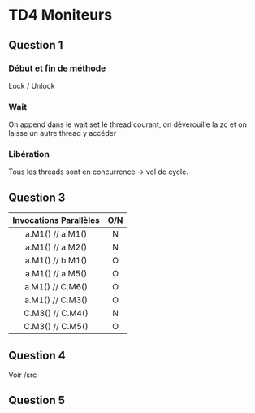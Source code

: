 # TD4 Moniteurs

## Question 1

### Début et fin de méthode

Lock / Unlock

### Wait

On append dans le wait set le thread courant, on déverouille la zc et on laisse un autre thread y accéder

### Libération

Tous les threads sont en concurrence -> vol de cycle.

## Question 3

| Invocations Parallèles | O/N |
|:----------------------:|:---:|
|    a.M1() // a.M1()    |  N  |
|    a.M1() // a.M2()    |  N  |
|    a.M1() // b.M1()    |  O  |
|    a.M1() // a.M5()    |  O  |
|    a.M1() // C.M6()    |  O  |
|    a.M1() // C.M3()    |  O  |
|    C.M3() // C.M4()    |  N  |
|    C.M3() // C.M5()    |  O  |

## Question 4

Voir /src

## Question 5
